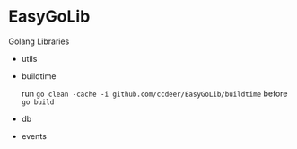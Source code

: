 # EasyGoLib

Golang Libraries

- utils

- buildtime

    run `go clean -cache -i github.com/ccdeer/EasyGoLib/buildtime` before `go build`

- db

- events
